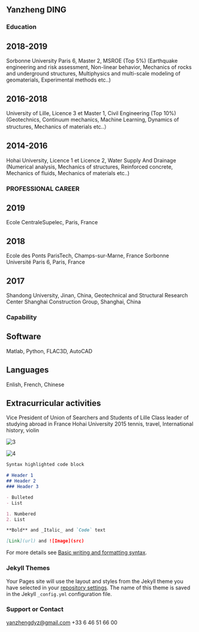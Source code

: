 ## Yanzheng DING

### Education
## 2018-2019
Sorbonne University Paris 6, Master 2, MSROE (Top 5%)
(Earthquake engineering and risk assessment, Non-linear behavior, Mechanics of rocks and underground structures, Multiphysics and multi-scale modeling of geomaterials, Experimental methods etc..)

## 2016-2018
University of Lille, Licence 3 et Master 1, Civil Engineering (Top 10%)
(Geotechnics, Continuum mechanics, Machine Learning, Dynamics of structures, Mechanics of materials etc..）

## 2014-2016
Hohai University, Licence 1 et Licence 2, Water Supply And Drainage
(Numerical analysis, Mechanics of structures, Reinforced concrete, Mechanics of fluids, Mechanics of materials etc..)

### PROFESSIONAL CAREER
## 2019 
Ecole CentraleSupelec, Paris, France
## 2018 
Ecole des Ponts ParisTech, Champs-sur-Marne, France
Sorbonne Université Paris 6, Paris, France
## 2017
Shandong University, Jinan, China, Geotechnical and Structural Research Center
Shanghai Construction Group, Shanghai, China

### Capability 
## Software 
Matlab, Python, FLAC3D, AutoCAD
## Languages
Enlish, French, Chinese
## Extracurricular activities 
Vice President of Union of Searchers and Students of Lille
Class leader of studying abroad in France Hohai University 2015
tennis, travel, International history, violin


![3](https://user-images.githubusercontent.com/106159733/170050712-5285f720-a5f0-4735-b84d-870d99f2c625.jpg)

![4](https://user-images.githubusercontent.com/106159733/170050829-c0828c51-8801-4a0f-9ab3-b0f349bf5ea3.jpg)



```markdown
Syntax highlighted code block

# Header 1
## Header 2
### Header 3

- Bulleted
- List

1. Numbered
2. List

**Bold** and _Italic_ and `Code` text

[Link](url) and ![Image](src)
```

For more details see [Basic writing and formatting syntax](https://docs.github.com/en/github/writing-on-github/getting-started-with-writing-and-formatting-on-github/basic-writing-and-formatting-syntax).

### Jekyll Themes

Your Pages site will use the layout and styles from the Jekyll theme you have selected in your [repository settings](https://github.com/YanzhengDING/YanzhengDING.github.io/settings/pages). The name of this theme is saved in the Jekyll `_config.yml` configuration file.

### Support or Contact

yanzhengdyz@gmail.com
+33 6 46 51 66 00 
